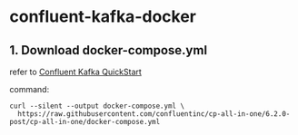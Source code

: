 # confluent-kafka-docker

## 1. Download docker-compose.yml
refer to [Confluent Kafka QuickStart](https://docs.confluent.io/platform/current/quickstart/ce-docker-quickstart.html#quick-start-for-apache-kafka-using-cp-docker)

command:
```
curl --silent --output docker-compose.yml \
  https://raw.githubusercontent.com/confluentinc/cp-all-in-one/6.2.0-post/cp-all-in-one/docker-compose.yml
```